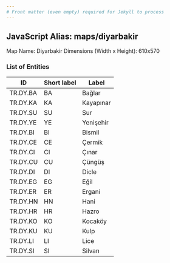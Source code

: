 ```yaml
---
# Front matter (even empty) required for Jekyll to process
---
```


## JavaScript Alias: maps/diyarbakir

Map Name: Diyarbakir
Dimensions (Width x Height): 610x570





### List of Entities

ID | Short label | Label
---|---|---|
TR.DY.BA | BA | Bağlar
TR.DY.KA | KA | Kayapınar
TR.DY.SU | SU | Sur
TR.DY.YE | YE | Yenişehir		
TR.DY.BI | BI | Bismil
TR.DY.CE | CE | Çermik
TR.DY.CI | CI | Çınar
TR.DY.CU | CU | Çüngüş		
TR.DY.DI | DI | Dicle
TR.DY.EG | EG | Eğil
TR.DY.ER | ER | Ergani
TR.DY.HN | HN | Hani		
TR.DY.HR | HR | Hazro
TR.DY.KO | KO | Kocaköy
TR.DY.KU | KU | Kulp
TR.DY.LI | LI | Lice		
TR.DY.SI | SI | Silvan		